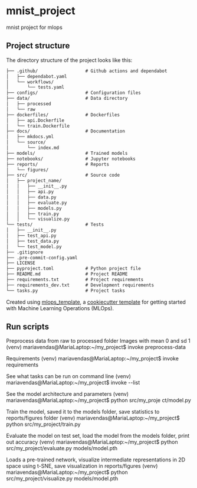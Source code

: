 # mnist_project

mnist project for mlops

## Project structure

The directory structure of the project looks like this:
```txt
├── .github/                  # Github actions and dependabot
│   ├── dependabot.yaml
│   └── workflows/
│       └── tests.yaml
├── configs/                  # Configuration files
├── data/                     # Data directory
│   ├── processed
│   └── raw
├── dockerfiles/              # Dockerfiles
│   ├── api.Dockerfile
│   └── train.Dockerfile
├── docs/                     # Documentation
│   ├── mkdocs.yml
│   └── source/
│       └── index.md
├── models/                   # Trained models
├── notebooks/                # Jupyter notebooks
├── reports/                  # Reports
│   └── figures/
├── src/                      # Source code
│   ├── project_name/
│   │   ├── __init__.py
│   │   ├── api.py
│   │   ├── data.py
│   │   ├── evaluate.py
│   │   ├── models.py
│   │   ├── train.py
│   │   └── visualize.py
└── tests/                    # Tests
│   ├── __init__.py
│   ├── test_api.py
│   ├── test_data.py
│   └── test_model.py
├── .gitignore
├── .pre-commit-config.yaml
├── LICENSE
├── pyproject.toml            # Python project file
├── README.md                 # Project README
├── requirements.txt          # Project requirements
├── requirements_dev.txt      # Development requirements
└── tasks.py                  # Project tasks
```


Created using [mlops_template](https://github.com/SkafteNicki/mlops_template),
a [cookiecutter template](https://github.com/cookiecutter/cookiecutter) for getting
started with Machine Learning Operations (MLOps).


## Run scripts

Preprocess data from raw to processed folder
Images with mean 0 and sd 1
(venv) mariavendas@MariaLaptop:~/my_project$ invoke preprocess-data

Requirements
(venv) mariavendas@MariaLaptop:~/my_project$ invoke requirements

See what tasks can be run on command line
(venv) mariavendas@MariaLaptop:~/my_project$ invoke --list

See the model architecture and parameters
(venv) mariavendas@MariaLaptop:~/my_project$ python src/my_proje
ct/model.py

Train the model, saved it to the models folder, save statistics to reports/figures folder
(venv) mariavendas@MariaLaptop:~/my_project$ python src/my_project/train.py

Evaluate the model on test set, load the model from the models folder, print out accuracy
(venv) mariavendas@MariaLaptop:~/my_project$ python src/my_project/evaluate.py models/model.pth

Loads a pre-trained network, visualize intermediate representations in 2D space using t-SNE, save visualization in reports/figures
(venv) mariavendas@MariaLaptop:~/my_project$ python src/my_project/visualize.py models/model.pth

